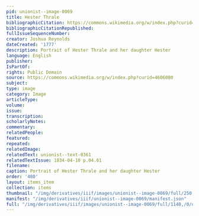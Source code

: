 ```yaml
---
pid: unionist--image-0069
title: Hester Thrale
bibliographicCitation: https://commons.wikimedia.org/w/index.php?curid=4606080
bibliographicCitationRepublished: 
fullIssueSequenceNumber: 
creator: Joshua Reynolds
dateCreated: '1777'
description: Portrait of Hester Thrale and her daughter Hester
language: English
publisher: 
IsPartOf: 
rights: Public Domain
source: https://commons.wikimedia.org/w/index.php?curid=4606080
subject: 
type: image
category: Image
articleType: 
volume: 
issue: 
transcription: 
scholarlyNotes: 
commentary: 
relatedPeople: 
featured: 
repeated: 
relatedImage: 
relatedText: unionist--text-0361
relatedTextIssue: 1834-04-10 p.04.61
filename: 
caption: Portrait of Hester Thrale and her daughter Hester
order: '480'
layout: items_item
collection: items
thumbnail: "/img/derivatives/iiif/images/unionist--image-0069/full/250,/0/default.jpg"
manifest: "/img/derivatives/iiif/unionist--image-0069/manifest.json"
full: "/img/derivatives/iiif/images/unionist--image-0069/full/1140,/0/default.jpg"
---
```

